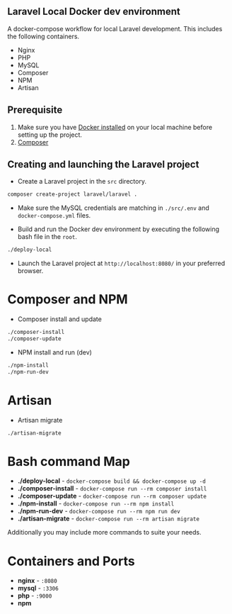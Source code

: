 ## Laravel Local Docker dev environment
A docker-compose workflow for local Laravel development. This includes the following containers.

* Nginx
* PHP
* MySQL
* Composer
* NPM
* Artisan

## Prerequisite
1. Make sure you have [Docker installed](https://docs.docker.com/docker-for-mac/install/) on your local machine before setting up the project.
2. [Composer](https://getcomposer.org/doc/00-intro.md)

## Creating and launching the Laravel project

* Create a Laravel project in the `src` directory.
```sh
composer create-project laravel/laravel .
```

* Make sure the MySQL credentials are matching in `./src/.env` and `docker-compose.yml` files.

* Build and run the Docker dev environment by executing the following bash file in the `root`.
```sh
./deploy-local
```

* Launch the Laravel project at `http://localhost:8080/` in your preferred browser.

# Composer and NPM

* Composer install and update
```sh
./composer-install
./composer-update
```

* NPM install and run (dev)
```sh
./npm-install
./npm-run-dev
```

# Artisan
* Artisan migrate
```sh
./artisan-migrate
```


# Bash command Map
- **./deploy-local** - `docker-compose build && docker-compose up -d`
- **./composer-install** - `docker-compose run --rm composer install`
- **./composer-update** - `docker-compose run --rm composer update`
- **./npm-install** - `docker-compose run --rm npm install`
- **./npm-run-dev** - `docker-compose run --rm npm run dev`
- **./artisan-migrate** - `docker-compose run --rm artisan migrate`

Additionally you may include more commands to suite your needs.

# Containers and Ports
- **nginx** - `:8080`
- **mysql** - `:3306`
- **php** - `:9000`
- **npm**






